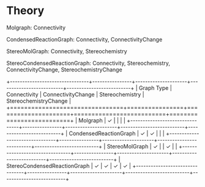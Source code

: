 # Theory


Molgraph: Connectivity

CondensedReactionGraph: Connectivity, ConnectivityChange

StereoMolGraph: Connectivity, Stereochemistry

StereoCondensedReactionGraph: Connectivity, Stereochemistry, ConnectivityChange, StereochemistryChange




+--------------------------------+----------------+---------------------+--------------------------+--------------------------+
| Graph Type                     | Connectivity   | ConnectivityChange  | Stereochemistry          | StereochemistryChange    |
+================================+================+=====================+==========================+==========================+
| Molgraph                       | ✓             |                     |                          |                          |
+--------------------------------+----------------+---------------------+--------------------------+--------------------------+
| CondensedReactionGraph         | ✓             | ✓                   |                          |                          |
+--------------------------------+----------------+---------------------+--------------------------+--------------------------+
| StereoMolGraph                 | ✓             |                     | ✓                        |                          |
+--------------------------------+----------------+---------------------+--------------------------+--------------------------+
| StereoCondensedReactionGraph   | ✓             | ✓                   | ✓                        | ✓                        |
+--------------------------------+----------------+---------------------+--------------------------+--------------------------+